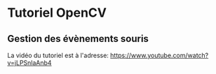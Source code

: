 # Tutoriel OpenCV
## Gestion des évènements souris

La vidéo du tutoriel est à l'adresse:
https://www.youtube.com/watch?v=jLPSnlaAnb4


